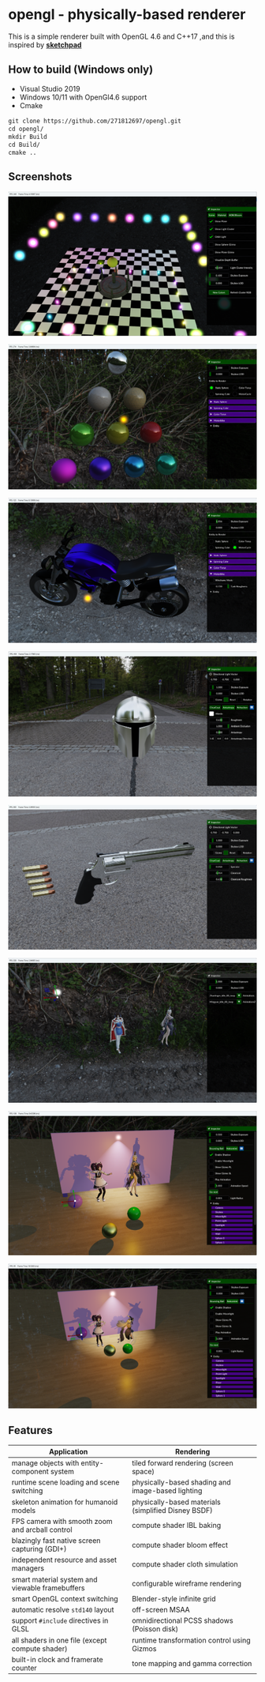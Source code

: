 # opengl - physically-based renderer

This is a simple renderer built with OpenGL 4.6 and C++17 ,and this is inspired by **[sketchpad](https://github.com/neo-mashiro/sketchpad)**

## How to build (Windows only)

- Visual Studio 2019
- Windows 10/11 with OpenGl4.6 support
- Cmake

```
git clone https://github.com/271812697/opengl.git
cd opengl/
mkdir Build
cd Build/
cmake ..
```

## Screenshots

![image-20230312104122727](README.assets/image-20230312104122727.png)

![image-20230312104507897](README.assets/image-20230312104507897.png)

![image-20230312112127729](README.assets/image-20230312112127729.png)

![image-20230312111837394](README.assets/image-20230312111837394.png)

![image-20230312104658699](README.assets/image-20230312104658699.png)

![image-20230312112317724](README.assets/image-20230312112317724.png)

![image-20230312112623783](README.assets/image-20230312112623783.png)

![image-20230312112700067](README.assets/image-20230312112700067.png)

## Features

| Application                                     | Rendering                                           |
| ----------------------------------------------- | --------------------------------------------------- |
| manage objects with entity-component system     | tiled forward rendering (screen space)              |
| runtime scene loading and scene switching       | physically-based shading and image-based lighting   |
| skeleton animation for humanoid models          | physically-based materials (simplified Disney BSDF) |
| FPS camera with smooth zoom and arcball control | compute shader IBL baking                           |
| blazingly fast native screen capturing (GDI+)   | compute shader bloom effect                         |
| independent resource and asset managers         | compute shader cloth simulation                     |
| smart material system and viewable framebuffers | configurable wireframe rendering                    |
| smart OpenGL context switching                  | Blender-style infinite grid                         |
| automatic resolve `std140` layout               | off-screen MSAA                                     |
| support `#include` directives in GLSL           | omnidirectional PCSS shadows (Poisson disk)         |
| all shaders in one file (except compute shader) | runtime transformation control using Gizmos         |
| built-in clock and framerate counter            | tone mapping and gamma correction                   |
